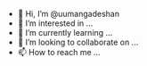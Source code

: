 - 👋 Hi, I’m @uumangadeshan
- 👀 I’m interested in ...
- 🌱 I’m currently learning ...
- 💞️ I’m looking to collaborate on ...
- 📫 How to reach me ...

<!---
uumangadeshan/uumangadeshan is a ✨ special ✨ repository because its `README.md` (this file) appears on your GitHub profile.
You can click the Preview link to take a look at your changes.
--->

